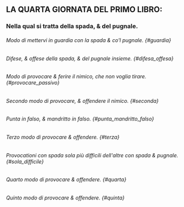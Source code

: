 ﻿## LA QUARTA GIORNATA DEL PRIMO LIBRO:

### Nella qual si tratta della spada, & del pugnale.

###### Modo di mettervi in guardia con la spada & co'l pugnale. {#guardia}

###### Difese, & offese della spada, & del pugnale insieme. {#difesa_offesa}

###### Modo di provocare & ferire il nimico, che non voglia tirare. {#provocare_passivo}

###### Secondo modo di provocare, & offendere il nimico. {#seconda}

###### Punta in falso, & mandritto in falso. {#punta_mandritto_falso}

###### Terzo modo di provocare & offendere. {#terza}

###### Provocationi con spada sola più difficili dell'altre con spada & pugnale. {#sola_difficile}

###### Quarto modo di provocare & offendere. {#quarta}

###### Quinto modo di provocare & offendere. {#quinta}